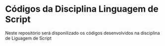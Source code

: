# Códigos da Disciplina Linguagem de Script

Neste repositório será disponilizado os códigos desenvolvidos na disciplina de Liguagem de Script